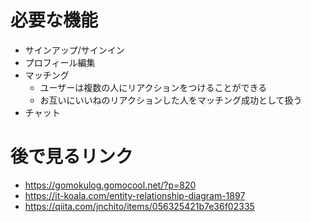 # 必要な機能
- サインアップ/サインイン
- プロフィール編集
- マッチング
  - ユーザーは複数の人にリアクションをつけることができる
  - お互いにいいねのリアクションした人をマッチング成功として扱う
- チャット

# 後で見るリンク
- https://gomokulog.gomocool.net/?p=820
- https://it-koala.com/entity-relationship-diagram-1897
- https://qiita.com/jnchito/items/056325421b7e36f02335
